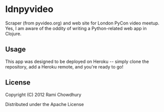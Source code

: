 # ldnpyvideo

Scraper (from pyvideo.org) and web site for London PyCon video meetup. Yes, I am aware of the oddity of writing a Python-related web app in Clojure.

## Usage

This app was designed to be deployed on Heroku -- simply clone the repository, add a Heroku remote, and you're ready to go!

## License

Copyright (C) 2012 Rami Chowdhury

Distributed under the Apache License

